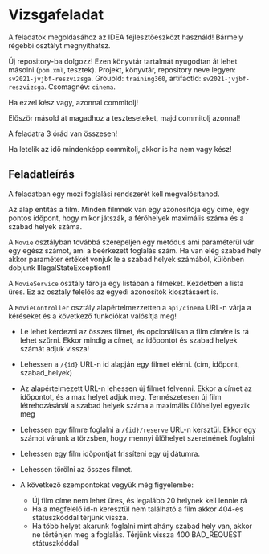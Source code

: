# Vizsgafeladat

A feladatok megoldásához az IDEA fejlesztőeszközt használd! 
Bármely régebbi osztályt megnyithatsz.

Új repository-ba dolgozz!
Ezen könyvtár tartalmát nyugodtan át lehet másolni (`pom.xml`, tesztek). 
Projekt, könyvtár, repository neve legyen: `sv2021-jvjbf-reszvizsga`. 
GroupId: `training360`, artifactId: `sv2021-jvjbf-reszvizsga`. Csomagnév: `cinema`.

Ha ezzel kész vagy, azonnal commitolj!

Először másold át magadhoz a teszteseteket, majd commitolj azonnal!

A feladatra 3 órád van összesen!

Ha letelik az idő mindenképp commitolj, akkor is
ha nem vagy kész!

## Feladatleírás

A feladatban egy mozi foglalási rendszerét kell megvalósítanod. 

Az alap entitás a film. Minden filmnek van egy azonosítója egy címe, egy pontos időpont, hogy mikor játszák, a férőhelyek maximális száma és a szabad helyek száma.

A `Movie` osztályban továbbá szerepeljen egy metódus ami paraméterül vár egy egész számot, ami a beérkezett foglalás szám. Ha van elég szabad hely akkor paraméter értékét vonjuk le a szabad helyek számából, különben dobjunk IllegalStateExceptiont!

A `MovieService` osztály tárolja egy listában a filmeket. Kezdetben a lista üres. Ez az osztály felelős az egyedi azonosítók kiosztásáért is. 

A `MovieController` osztály alapértelmezzetten a `api/cinema` URL-n várja a kéréseket és a következő funkciókat valósítja meg!

* Le lehet kérdezni az összes filmet, és opcionálisan a film címére is rá lehet szűrni. Ekkor mindig a címet, az időpontot és szabad helyek számát adjuk vissza!

* Lehessen a `/{id}` URL-n id alapján egy filmet elérni. (cím, időpont, szabad_helyek) 

* Az alapértelmezett URL-n lehessen új filmet felvenni. Ekkor a címet az időpontot, és a max helyet adjuk meg. Természetesen új film létrehozásánál a szabad helyek száma a maximális ülőhellyel egyezik meg

* Lehessen egy filmre foglalni a `/{id}/reserve` URL-n kersztül. Ekkor egy számot várunk a törzsben, hogy mennyi ülőhelyet szeretnének foglalni

* Lehessen egy film időpontját frissíteni egy új dátumra. 

* Lehessen törölni az összes filmet. 

* A következő szempontokat vegyük még figyelembe:
	* Új film címe nem lehet üres, és legalább 20 helynek kell lennie rá
	* Ha a megfelelő id-n keresztül nem található a film akkor 404-es státuszkóddal térjünk vissza.
	* Ha több helyet akarunk foglalni mint ahány szabad hely van, akkor ne történjen meg a foglalás. Térjünk vissza 400 BAD_REQUEST státuszkóddal
  

